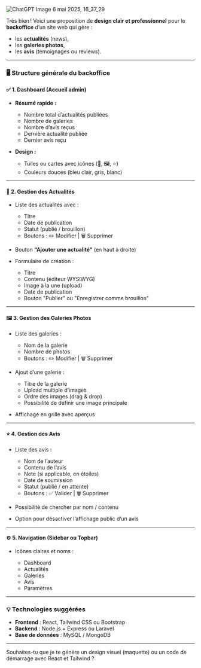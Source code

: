 
![ChatGPT Image 6 mai 2025, 16_37_29](https://github.com/user-attachments/assets/bc27e4e3-7e6a-40b9-98f7-03234c96c391)



Très bien ! Voici une proposition de **design clair et professionnel** pour le **backoffice** d’un site web qui gère :

* les **actualités** (news),
* les **galeries photos**,
* les **avis** (témoignages ou reviews).

---

### 🖥️ **Structure générale du backoffice**

#### ✅ **1. Dashboard (Accueil admin)**

* **Résumé rapide :**

  * Nombre total d’actualités publiées
  * Nombre de galeries
  * Nombre d’avis reçus
  * Dernière actualité publiée
  * Dernier avis reçu
* **Design :**

  * Tuiles ou cartes avec icônes (📄, 🖼️, ⭐)
  * Couleurs douces (bleu clair, gris, blanc)

---

#### 📄 **2. Gestion des Actualités**

* Liste des actualités avec :

  * Titre
  * Date de publication
  * Statut (publié / brouillon)
  * Boutons : ✏️ Modifier | 🗑️ Supprimer
* Bouton **“Ajouter une actualité”** (en haut à droite)
* Formulaire de création :

  * Titre
  * Contenu (éditeur WYSIWYG)
  * Image à la une (upload)
  * Date de publication
  * Bouton "Publier" ou "Enregistrer comme brouillon"

---

#### 🖼️ **3. Gestion des Galeries Photos**

* Liste des galeries :

  * Nom de la galerie
  * Nombre de photos
  * Boutons : ✏️ Modifier | 🗑️ Supprimer
* Ajout d’une galerie :

  * Titre de la galerie
  * Upload multiple d’images
  * Ordre des images (drag & drop)
  * Possibilité de définir une image principale
* Affichage en grille avec aperçus

---

#### ⭐ **4. Gestion des Avis**

* Liste des avis :

  * Nom de l’auteur
  * Contenu de l’avis
  * Note (si applicable, en étoiles)
  * Date de soumission
  * Statut (publié / en attente)
  * Boutons : ✅ Valider | 🗑️ Supprimer
* Possibilité de chercher par nom / contenu
* Option pour désactiver l’affichage public d’un avis

---

#### ⚙️ **5. Navigation (Sidebar ou Topbar)**

* Icônes claires et noms :

  * Dashboard
  * Actualités
  * Galeries
  * Avis
  * Paramètres

---

### 💡 Technologies suggérées

* **Frontend** : React, Tailwind CSS ou Bootstrap
* **Backend** : Node.js + Express ou Laravel
* **Base de données** : MySQL / MongoDB

---

Souhaites-tu que je te génère un design visuel (maquette) ou un code de démarrage avec React et Tailwind ?
